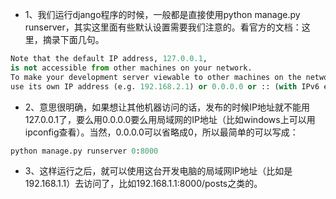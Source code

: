 * 1、我们运行django程序的时候，一般都是直接使用python manage.py runserver，其实这里面有些默认设置需要我们注意的。看官方的文档：这里，摘录下面几句。
```python
Note that the default IP address, 127.0.0.1, 
is not accessible from other machines on your network. 
To make your development server viewable to other machines on the network, 
use its own IP address (e.g. 192.168.2.1) or 0.0.0.0 or :: (with IPv6 enabled).
```

* 2、意思很明确，如果想让其他机器访问的话，发布的时候IP地址就不能用127.0.0.1了，要么用0.0.0.0要么用局域网的IP地址（比如windows上可以用ipconfig查看）。当然，0.0.0.0可以省略成0，所以最简单的可以写成：
```python
python manage.py runserver 0:8000
```

* 3、这样运行之后，就可以使用这台开发电脑的局域网IP地址（比如是192.168.1.1）去访问了，比如192.168.1.1:8000/posts之类的。
